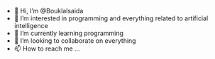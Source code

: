 - 👋 Hi, I’m @Bouklalsaida
- 👀 I’m interested in programming and everything related to artificial intelligence
- 🌱 I’m currently learning programming 
- 💞️ I’m looking to collaborate on everything
- 📫 How to reach me ...

<!---
Bouklalsaida/Bouklalsaida is a ✨ special ✨ repository because its `README.md` (this file) appears on your GitHub profile.
You can click the Preview link to take a look at your changes.
--->
